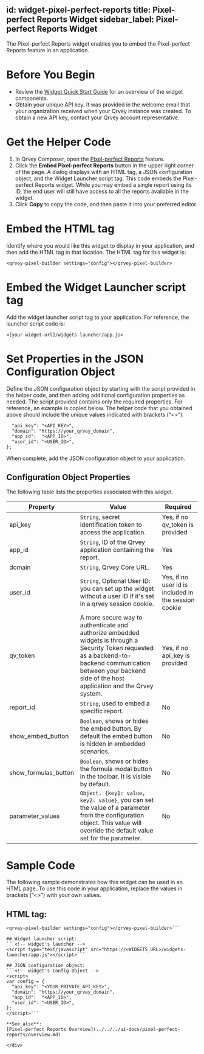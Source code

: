 id: widget-pixel-perfect-reports
title: Pixel-perfect Reports Widget
sidebar_label: Pixel-perfect Reports Widget
---

<div style={{textAlign: "justify"}}>
The Pixel-perfect Reports widget enables you to embed the Pixel-perfect Reports feature in an application.  

# Before You Begin
- Review the [Widget Quick Start Guide](../intro.md) for an overview of the widget components. 
- Obtain your unique API key. It was provided in the welcome email that your organization received when your Qrvey instance was created. To obtain a new API key, contact your Qrvey account representative.

# Get the Helper Code
1. In Qrvey Composer, open the [Pixel-perfect Reports](../../../ui-docs/pixel-perfect-reports/overview.md) feature. 
2. Click the **Embed Pixel-perfect Reports** button in the upper right corner of the page. A dialog displays with an HTML tag, a JSON configuration object, and the Widget Launcher script tag. This code embeds the Pixel-perfect Reports widget. While you may embed a single report using its ID, the end user will still have access to all the reports available in the widget. 
3. Click **Copy** to copy the code, and then paste it into your preferred editor. 

# Embed the HTML tag
Identify where you would like this widget to display in your application, and then add the HTML tag in that location. The HTML tag for this widget is:

```<qrvey-pixel-builder settings="config"></qrvey-pixel-builder>```

# Embed the Widget Launcher script tag
Add the widget launcher script tag to your application. For reference, the launcher script code is:

```<[your-widget-url]/widgets-launcher/app.js>```

# Set Properties in the JSON Configuration Object
Define the JSON configuration object by starting with the script provided in the helper code, and then adding additional configuration properties as needed. The script provided contains only the required properties. For reference, an example is copied below. The helper code that you obtained above should include the unique values indicated with brackets (“<>”):

```var config = {
  "api_key": "<API_KEY>",
  "domain": "https://your_qrvey_domain",
  "app_id":  "<APP_ID>",
  "user_id": "<USER_ID>",
};
```

When complete, add the JSON configuration object to your application. 

## Configuration Object Properties
The following table lists the properties associated with this widget. 


| Property | Value | Required |
| -------- | ----- | -------- |
| api_key | `String`, secret identification token to access the application.| Yes, if no qv_token is provided |
| app_id | `String`, ID of the Qrvey application containing the report.| Yes |
| domain | `String`, Qrvey Core URL. | Yes |
| user_id | `String`, Optional User ID: you can set up the widget without a user ID if it's set in a qrvey session cookie. | Yes, if no user id is included in the session cookie |
| qv_token | A more secure way to authenticate and authorize embedded widgets is through a Security Token requested as a backend-to-backend communication between your backend side of the host application and the Qrvey system. | Yes, if no api_key is provided |
| report_id | `String`, used to embed a specific report. | No |
| show_embed_button | `Boolean`, shows or hides the embed button. By default the embed button is hidden in embedded scenarios. | No |
| show_formulas_button | `Boolean`, shows or hides the formula modal button in the toolbar. It is visible by default. | No |
| parameter_values | `Object. {key1: value, key2: value}`, you can set the value of a parameter from the configuration object. This value will override the default value set for the parameter. | No |


# Sample Code
The following sample demonstrates how this widget can be used in an HTML page. To use this code in your application, replace the values in brackets (“<>”) with your own values. 

## HTML tag:
```<!-- widget's tag -->
<qrvey-pixel-builder settings="config"></qrvey-pixel-builder>```

## Widget launcher script:
```<!-- widget's launcher -->
<script type="text/javascript" src="https://<WIDGETS_URL>/widgets-launcher/app.js"></script>```

## JSON configuration object:
```<!-- widget's Config Object -->
<script>
var config = {
  "api_key": "<YOUR_PRIVATE_API_KEY>",
  "domain": "https://your_qrvey_domain",
  "app_id":  "<APP_ID>",
  "user_id": "<USER_ID>",
};
</script>```

**See also**:
[Pixel-perfect Reports Overview](../../../ui-docs/pixel-perfect-reports/overview.md)

</div>
